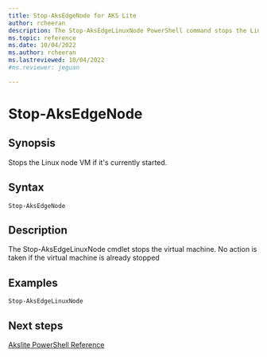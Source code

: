 ```yaml
---
title: Stop-AksEdgeNode for AKS Lite
author: rcheeran
description: The Stop-AksEdgeLinuxNode PowerShell command stops the Linux node VM
ms.topic: reference
ms.date: 10/04/2022
ms.author: rcheeran 
ms.lastreviewed: 10/04/2022
#ms.reviewer: jeguan

---
```


# Stop-AksEdgeNode

## Synopsis
Stops the Linux node VM if it's currently started.

## Syntax

```
Stop-AksEdgeNode
```

## Description
The Stop-AksEdgeLinuxNode cmdlet stops the virtual machine.
No action is taken if the virtual machine is already stopped

## Examples


```
Stop-AksEdgeLinuxNode
```

## Next steps

[Akslite PowerShell Reference](./index.md)
